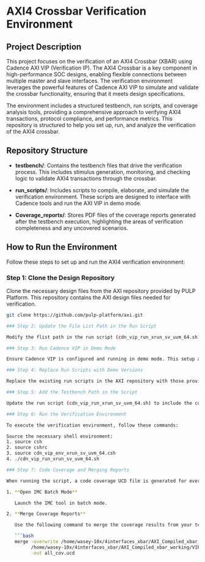 # AXI4 Crossbar Verification Environment

## Project Description

This project focuses on the verification of an AXI4 Crossbar (XBAR) using Cadence AXI VIP (Verification IP). The AXI4 Crossbar is a key component in high-performance SOC designs, enabling flexible connections between multiple master and slave interfaces. The verification environment leverages the powerful features of Cadence AXI VIP to simulate and validate the crossbar functionality, ensuring that it meets design specifications.

The environment includes a structured testbench, run scripts, and coverage analysis tools, providing a comprehensive approach to verifying AXI4 transactions, protocol compliance, and performance metrics. This repository is structured to help you set up, run, and analyze the verification of the AXI4 crossbar.

## Repository Structure

- **testbench/**: Contains the testbench files that drive the verification process. This includes stimulus generation, monitoring, and checking logic to validate AXI4 transactions through the crossbar.

- **run_scripts/**: Includes scripts to compile, elaborate, and simulate the verification environment. These scripts are designed to interface with Cadence tools and run the AXI VIP in demo mode.

- **Coverage_reports/**: Stores PDF files of the coverage reports generated after the testbench execution, highlighting the areas of verification completeness and any uncovered scenarios.

## How to Run the Environment

Follow these steps to set up and run the AXI4 verification environment:

### Step 1: Clone the Design Repository

Clone the necessary design files from the AXI repository provided by PULP Platform. This repository contains the AXI design files needed for verification.

```bash
git clone https://github.com/pulp-platform/axi.git

### Step 2: Update the File List Path in the Run Script

Modify the flist path in the run script (cdn_vip_run_xrun_sv_uvm_64.sh) located in the run_scripts directory. This file list should point to the design files cloned in the previous step.

### Step 3: Run Cadence VIP in Demo Mode

Ensure Cadence VIP is configured and running in demo mode. This setup allows for the proper simulation of the AXI environment without a full license.

### Step 4: Replace Run Scripts with Demo Versions

Replace the existing run scripts in the AXI repository with those provided by the Cadence VIP demo environment. This ensures compatibility and proper execution of the verification environment.

### Step 5: Add the Testbench Path in the Script

Update the run script (cdn_vip_run_xrun_sv_uvm_64.sh) to include the correct path to the testbench files. This will ensure that the testbench is properly compiled and executed during simulation.

### Step 6: Run the Verification Environment

To execute the verification environment, follow these commands:

Source the necessary shell environment:
1. source csh
2. source cshrc
3. source cdn_vip_env_xrun_sv_uvm_64.csh
4. ./cdn_vip_run_xrun_sv_uvm_64.sh

### Step 7: Code Coverage and Merging Reports

When running the script, a code coverage UCD file is generated for every test case. To merge the coverage reports from different test cases, you can use the IMC (Integrated Metrics Center) tool in batch mode. Follow these steps to merge the coverage files:

1. **Open IMC Batch Mode**

   Launch the IMC tool in batch mode.

2. **Merge Coverage Reports**

   Use the following command to merge the coverage results from your test cases. Update the paths according to your test case names and file locations:

   ```bash
   merge -overwrite /home/wasey-10x/4interfaces_xbar/AXI_Compiled_xbar_working/VIP/cov_work/scope/WriteFromMaster0ToSlave0Test \
         /home/wasey-10x/4interfaces_xbar/AXI_Compiled_xbar_working/VIP/cov_work/scope/WriteFromMaster0ToSlave1Test \
         -out all_cov.ucd


